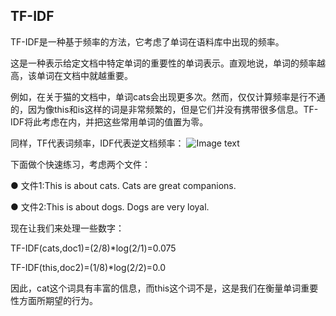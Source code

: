 ## TF-IDF

TF-IDF是一种基于频率的方法，它考虑了单词在语料库中出现的频率。

这是一种表示给定文档中特定单词的重要性的单词表示。直观地说，单词的频率越高，该单词在文档中就越重要。

例如，在关于猫的文档中，单词cats会出现更多次。然而，仅仅计算频率是行不通的，因为像this和is这样的词是非常频繁的，但是它们并没有携带很多信息。TF-IDF将此考虑在内，并把这些常用单词的值置为零。

同样，TF代表词频率，IDF代表逆文档频率：
![Image text](https://github.com/yflfly/nlp_tools/nlp-TFIDF/image/1.jpg)

下面做个快速练习，考虑两个文件：

● 文件1:This is about cats. Cats are great companions.

● 文件2:This is about dogs. Dogs are very loyal.

现在让我们来处理一些数字：

TF-IDF(cats,doc1)=(2/8)*log(2/1)=0.075

TF-IDF(this,doc2)=(1/8)*log(2/2)=0.0

因此，cat这个词具有丰富的信息，而this这个词不是，这是我们在衡量单词重要性方面所期望的行为。